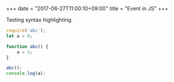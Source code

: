 +++
date = "2017-06-27T11:00:10+09:00"
title = "Event in JS"
+++

Testing syntax highlighting.

~~~js
require('abc');
let a = 0;

function abc() {
	a = 3;	
}

abc();
console.log(a);
~~~